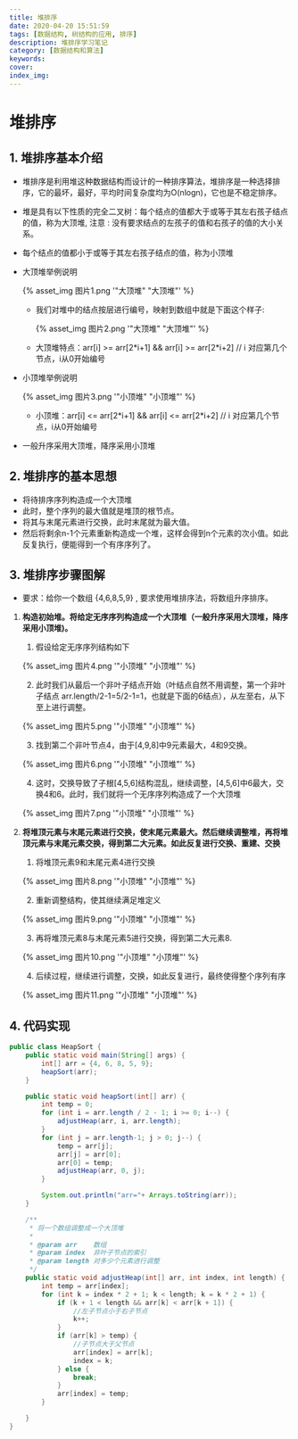 ```yaml
---
title: 堆排序
date: 2020-04-20 15:51:59
tags: [数据结构, 树结构的应用, 排序]
description: 堆排序学习笔记
category: [数据结构和算法]
keywords:
cover:
index_img:
---
```


# 堆排序

## 1. 堆排序基本介绍

- 堆排序是利用堆这种数据结构而设计的一种排序算法，堆排序是一种选择排序，它的最坏，最好，平均时间复杂度均为O(nlogn)，它也是不稳定排序。

- 堆是具有以下性质的完全二叉树：每个结点的值都大于或等于其左右孩子结点的值，称为大顶堆, 注意 : 没有要求结点的左孩子的值和右孩子的值的大小关系。

- 每个结点的值都小于或等于其左右孩子结点的值，称为小顶堆

- 大顶堆举例说明

  {% asset_img 图片1.png '"大顶堆" "大顶堆"' %}

  - 我们对堆中的结点按层进行编号，映射到数组中就是下面这个样子: 

    {% asset_img 图片2.png '"大顶堆" "大顶堆"' %}

  - 大顶堆特点：arr[i] >= arr[2\*i+1] && arr[i] >= arr[2\*i+2]  // i 对应第几个节点，i从0开始编号

- 小顶堆举例说明

  {% asset_img 图片3.png '"小顶堆" "小顶堆"' %}

  - 小顶堆：arr[i] <= arr[2\*i+1] && arr[i] <= arr[2\*i+2] // i 对应第几个节点，i从0开始编号

- 一般升序采用大顶堆，降序采用小顶堆 

## 2.  堆排序的基本思想

- 将待排序序列构造成一个大顶堆
- 此时，整个序列的最大值就是堆顶的根节点。
- 将其与末尾元素进行交换，此时末尾就为最大值。
- 然后将剩余n-1个元素重新构造成一个堆，这样会得到n个元素的次小值。如此反复执行，便能得到一个有序序列了。

## 3. 堆排序步骤图解

- 要求：给你一个数组 {4,6,8,5,9} , 要求使用堆排序法，将数组升序排序。

1. **构造初始堆。将给定无序序列构造成一个大顶堆（一般升序采用大顶堆，降序采用小顶堆)。**

   1. 假设给定无序序列结构如下

   {% asset_img 图片4.png '"小顶堆" "小顶堆"' %}

   2. 此时我们从最后一个非叶子结点开始（叶结点自然不用调整，第一个非叶子结点 arr.length/2-1=5/2-1=1，也就是下面的6结点），从左至右，从下至上进行调整。

   {% asset_img 图片5.png '"小顶堆" "小顶堆"' %}

   3. 找到第二个非叶节点4，由于[4,9,8]中9元素最大，4和9交换。

   {% asset_img 图片6.png '"小顶堆" "小顶堆"' %}

   4. 这时，交换导致了子根[4,5,6]结构混乱，继续调整，[4,5,6]中6最大，交换4和6。此时，我们就将一个无序序列构造成了一个大顶堆

   {% asset_img 图片7.png '"小顶堆" "小顶堆"' %}

2. **将堆顶元素与末尾元素进行交换，使末尾元素最大。然后继续调整堆，再将堆顶元素与末尾元素交换，得到第二大元素。如此反复进行交换、重建、交换**

   1. 将堆顶元素9和末尾元素4进行交换

   {% asset_img 图片8.png '"小顶堆" "小顶堆"' %}

   2. 重新调整结构，使其继续满足堆定义

   {% asset_img 图片9.png '"小顶堆" "小顶堆"' %}

   3. 再将堆顶元素8与末尾元素5进行交换，得到第二大元素8.

   {% asset_img 图片10.png '"小顶堆" "小顶堆"' %}

   4. 后续过程，继续进行调整，交换，如此反复进行，最终使得整个序列有序

   {% asset_img 图片11.png '"小顶堆" "小顶堆"' %}

## 4. 代码实现

```java
public class HeapSort {
    public static void main(String[] args) {
        int[] arr = {4, 6, 8, 5, 9};
        heapSort(arr);
    }

    public static void heapSort(int[] arr) {
        int temp = 0;
        for (int i = arr.length / 2 - 1; i >= 0; i--) {
            adjustHeap(arr, i, arr.length);
        }
        for (int j = arr.length-1; j > 0; j--) {
            temp = arr[j];
            arr[j] = arr[0];
            arr[0] = temp;
            adjustHeap(arr, 0, j);
        }

        System.out.println("arr="+ Arrays.toString(arr));
    }

    /**
     * 将一个数组调整成一个大顶堆
     *
     * @param arr    数组
     * @param index  非叶子节点的索引
     * @param length 对多少个元素进行调整
     */
    public static void adjustHeap(int[] arr, int index, int length) {
        int temp = arr[index];
        for (int k = index * 2 + 1; k < length; k = k * 2 + 1) {
            if (k + 1 < length && arr[k] < arr[k + 1]) {
                //左子节点小于右子节点
                k++;
            }
            if (arr[k] > temp) {
                //子节点大于父节点
                arr[index] = arr[k];
                index = k;
            } else {
                break;
            }
            arr[index] = temp;
        }

    }
}
```

